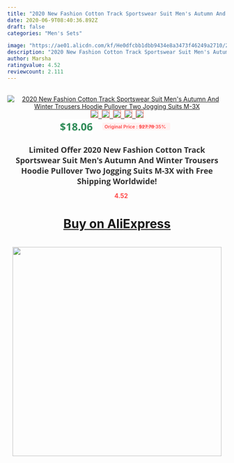 ```yaml
---
title: "2020 New Fashion Cotton Track Sportswear Suit Men's Autumn And Winter Trousers Hoodie Pullover Two Jogging Suits M-3X"
date: 2020-06-9T08:40:36.892Z
draft: false
categories: "Men's Sets"

image: "https://ae01.alicdn.com/kf/He0dfcbb1dbb9434e8a3473f46249a2710/2020-New-Fashion-Cotton-Track-Sportswear-Suit-Men-s-Autumn-And-Winter-Trousers-Hoodie-Pullover-Two.png_220x220.png"
description: "2020 New Fashion Cotton Track Sportswear Suit Men's Autumn And Winter Trousers Hoodie Pullover Two Jogging Suits M-3X"
author: Marsha
ratingvalue: 4.52
reviewcount: 2.111
---
```

<br>
<div style="text-align: center;">
<a href="https://s.click.aliexpress.com/e/_A67DH3" target="_blank" rel="nofollow noopener noreferrer"><img alt="2020 New Fashion Cotton Track Sportswear Suit Men's Autumn And Winter Trousers Hoodie Pullover Two Jogging Suits M-3X" class="magnifier-image" src="https://ae01.alicdn.com/kf/He0dfcbb1dbb9434e8a3473f46249a2710/2020-New-Fashion-Cotton-Track-Sportswear-Suit-Men-s-Autumn-And-Winter-Trousers-Hoodie-Pullover-Two.png_220x220.png_640x640.jpg">
<br>
<img style="border:1px solid salmon" src="https://ae01.alicdn.com/kf/He0dfcbb1dbb9434e8a3473f46249a2710/2020-New-Fashion-Cotton-Track-Sportswear-Suit-Men-s-Autumn-And-Winter-Trousers-Hoodie-Pullover-Two.png_120x120.jpg">&nbsp;&nbsp;<img style="border:1px solid salmon" src="https://ae01.alicdn.com/kf/H9f2a74c378dd4d02a7477c4c10c60a60I/2020-New-Fashion-Cotton-Track-Sportswear-Suit-Men-s-Autumn-And-Winter-Trousers-Hoodie-Pullover-Two.png_120x120.jpg">&nbsp;&nbsp;<img style="border:1px solid salmon" src="https://ae01.alicdn.com/kf/H6cefe354672d4aa19dad2c36b134d4c2m/2020-New-Fashion-Cotton-Track-Sportswear-Suit-Men-s-Autumn-And-Winter-Trousers-Hoodie-Pullover-Two.png_120x120.jpg">&nbsp;&nbsp;<img style="border:1px solid salmon" src="https://ae01.alicdn.com/kf/H7a6bb9be0b0e429b9a2731da55d135ecX/2020-New-Fashion-Cotton-Track-Sportswear-Suit-Men-s-Autumn-And-Winter-Trousers-Hoodie-Pullover-Two.png_120x120.jpg">&nbsp;&nbsp;<img style="border:1px solid salmon" src="https://ae01.alicdn.com/kf/H750886001dd34d278f8b934f7ab59e8fT/2020-New-Fashion-Cotton-Track-Sportswear-Suit-Men-s-Autumn-And-Winter-Trousers-Hoodie-Pullover-Two.png_120x120.jpg"></a></div><br0>
<div style="text-align: center;"><span style="background-color: white; border: 0px; box-sizing: border-box; color: seagreen; display: inline-block; font-family: &quot;open sans&quot; , &quot;arial&quot; , &quot;helvetica&quot; , sans-serif , &quot;heiti&quot;; font-size: 24px; font-stretch: inherit; font-weight: 700; line-height: inherit; margin: 0px 10px 0px 0px; padding: 0px; vertical-align: middle;">$18.06 </span>
<span style="background: rgb(255 , 241 , 241); border-radius: 3px; border: 0px; box-sizing: border-box; color: #ff4747; display: inline-block; font-family: inherit; font-size: 12px; font-stretch: inherit; font-style: inherit; font-variant: inherit; font-weight: 600; line-height: inherit; margin: 0px; padding: 2px 5px; transform: scale(0.9); vertical-align: middle;">Original Price : <b style="text-decoration: line-through;">$27.78 </b> 35%&nbsp;&nbsp;</span></div>
<h1 style="color: #333333; display: inline-block; font-family: &quot;open sans&quot; , &quot;arial&quot; , &quot;helvetica&quot; , sans-serif , &quot;heiti&quot;; font-size: 18px; font-stretch: inherit; font-weight: 700; text-align: center;">Limited Offer 2020 New Fashion Cotton Track Sportswear Suit Men's Autumn And Winter Trousers Hoodie Pullover Two Jogging Suits M-3X with Free Shipping Worldwide!</h1>
<div style="color: #ff4747; text-align: center;">
<img src="https://4.bp.blogspot.com/-M0ZcTcb-5uY/XleCXlxnR4I/AAAAAAAAAEc/OrjgMkXV1oMQFaCRZj5HQwOCBcu3w1FegCPcBGAYYCw/s1600/star.png" style="height: 15px;">&nbsp;<b>4.52</b></div>
<div class="button_cont" align="center"><a class="buynow_a" href="https://s.click.aliexpress.com/e/_A67DH3" target="_blank" rel="nofollow noopener noreferrer"><H1>Buy on AliExpress</H1></a></div><br>
<div class="separator" style="clear: both; text-align: center;">
<img src="https://lh3.googleusercontent.com/-pTy5HemUv9M/XlePHvY0dAI/AAAAAAAAAE4/0nX5iRUoIWY8eMW9Dpxeirr157OZliDIgCLcBGAsYHQ/s1600/badge.gif" width="480">
</div>
